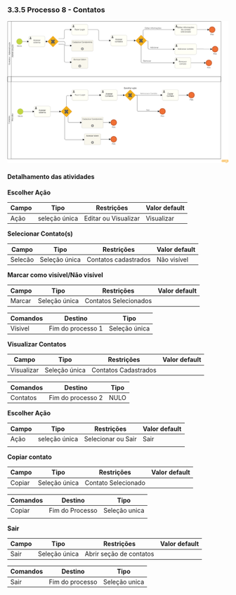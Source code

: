 ### 3.3.5 Processo 8 - Contatos

![Modelo BPMN do Processo de Contatos](images/processo-8-contatos.png "Modelo BPMN do Processo 8.")

#### Detalhamento das atividades

**Escolher Ação**

| **Campo**       | **Tipo**         | **Restrições** | **Valor default** |
| ---             | ---              | ---            | ---               |
| Ação | seleção única  | Editar ou Visualizar    | Visualizar           |

**Selecionar Contato(s)**

| **Campo**       | **Tipo**         | **Restrições** | **Valor default** |
| ---             | ---              | ---            | ---               |
| Selecão | Seleção única  | Contatos cadastrados    |   Não visível         |

**Marcar como visível/Não visível**

| **Campo**       | **Tipo**         | **Restrições** | **Valor default** |
| ---             | ---              | ---            | ---               |
| Marcar | Seleção única  | Contatos Selecionados    |           |

| **Comandos**         |  **Destino**                   | **Tipo** |
| ---                  | ---                            | ---               |
| Vísivel  | Fim do processo 1  | Seleção única   |

**Visualizar Contatos**

| **Campo**       | **Tipo**         | **Restrições** | **Valor default** |
| ---             | ---              | ---            | ---               |
| Visualizar | Seleção única  | Contatos Cadastrados    |           |

| **Comandos**         |  **Destino**                   | **Tipo** |
| ---                  | ---                            | ---               |
| Contatos  | Fim do processo 2 | NULO  |



**Escolher Ação**

| **Campo**       | **Tipo**         | **Restrições** | **Valor default** |
| ---             | ---              | ---            | ---               |
| Ação | seleção única  |     Selecionar ou Sair           |      Sair             |
|                 |                  |                |                   |

**Copiar contato**

| **Campo**       | **Tipo**         | **Restrições** | **Valor default** |
| ---             | ---              | ---            | ---               |
| Copiar | Seleção única  | Contato Selecionado    |           |


| **Comandos**         |  **Destino**                   | **Tipo**          |
| ---                  | ---                            | ---               |
| Copiar | Fim do Processo  | Seleção unica   |
|                      |                                |                   |

**Sair**

| **Campo**       | **Tipo**         | **Restrições** | **Valor default** |
| ---             | ---              | ---            | ---               |
| Sair | Seleção única  | Abrir seção de contatos    |           |

| **Comandos**         |  **Destino**                   | **Tipo** |
| ---                  | ---                            | ---               |
| Sair  | Fim do processo  | Seleção unica  |





